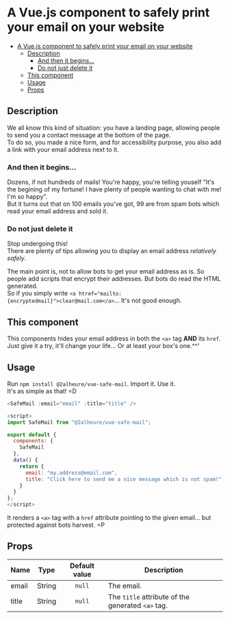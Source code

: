 # A Vue.js component to safely print your email on your website

- [A Vue.js component to safely print your email on your website](#a-vuejs-component-to-safely-print-your-email-on-your-website)
  - [Description](#description)
    - [And then it begins...](#and-then-it-begins)
    - [Do not just delete it](#do-not-just-delete-it)
  - [This component](#this-component)
  - [Usage](#usage)
  - [Props](#props)

## Description
We all know this kind of situation: you have a landing page, allowing people to send you a contact message at the bottom of the page.  
To do so, you made a nice form, and for accessibility purpose, you also add a link with your email address next to it.

### And then it begins...
Dozens, if not hundreds of mails! You're happy, you're telling youself "It's the begining of my fortune! I have plenty of people wanting to chat with me! I'm so happy".  
But it turns out that on 100 emails you've got, 99 are from spam bots which read your email address and sold it.

### Do not just delete it
Stop undergoing this!  
There are plenty of tips allowing you to display an email address *relatively safely*.  
  
The main point is, not to allow bots to get your email address as is. So people add scripts that encrypt their addresses. But bots do read the HTML generated.  
So if you simply write `<a htref="mailto:{encryptedmail}">clear@mail.com</a>`... It's not good enough.

## This component
This components hides your email address in both the `<a>` tag **AND** its `href`.  
Just give it a try, it'll change your life... Or at least your box's one.^^'

## Usage
Run `npm install @2alheure/vue-safe-mail`. Import it. Use it.  
It's as simple as that! =D

```js
<SafeMail :email="email" :title="title" />

<script>
import SafeMail from "@2alheure/vue-safe-mail";

export default {
  components: {
    SafeMail
  },
  data() {
    return {
      email: "my.address@email.com",
      title: "Click here to send me a nice message which is not spam!"
    }
  }
};
</script>
```

It renders a `<a>` tag with a `href` attribute pointing to the given email... but protected against bots harvest. =P

## Props
| Name  |  Type  | Default value | Description                                       |
| :---- | :----: | :-----------: | ------------------------------------------------- |
| email | String |    `null`     | The email.                                        |
| title | String |    `null`     | The `title` attribute of the generated `<a>` tag. |
